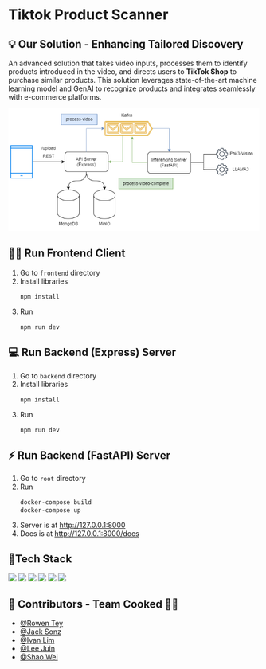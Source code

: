 # Tiktok Product Scanner

## 💡 Our Solution - Enhancing Tailored Discovery
<p>An advanced solution that takes video inputs, processes them to identify products introduced in the video, and directs users to <b>TikTok Shop</b> to purchase similar products. This solution leverages state-of-the-art machine learning model and GenAI to recognize products and integrates seamlessly with e-commerce platforms.</p>

![architecture.png](frontend\public\architecture.png)

## 🧑‍💻 Run Frontend Client

1. Go to `frontend` directory
2. Install libraries
   ```
   npm install
   ```
3. Run
   ```
   npm run dev
   ```

## 💻 Run Backend (Express) Server

1. Go to `backend` directory
2. Install libraries
   ```
   npm install
   ```
3. Run
   ```
   npm run dev
   ```

## ⚡ Run Backend (FastAPI) Server

1. Go to `root` directory
2. Run
   ```
   docker-compose build
   docker-compose up
   ```
3. Server is at http://127.0.0.1:8000
4. Docs is at http://127.0.0.1:8000/docs

## 🔨Tech Stack

<p>
<img src="https://img.shields.io/badge/Python-3776AB?style=for-the-badge&logo=python&logoColor=white">
  <img src="https://img.shields.io/badge/React-20232A?style=for-the-badge&logo=react&logoColor=61DAFB" >
  <img src="https://img.shields.io/badge/Tailwind_CSS-38B2AC?style=for-the-badge&logo=tailwind-css&logoColor=white">
  <img src="https://img.shields.io/badge/Node.js-43853D?style=for-the-badge&logo=node.js&logoColor=white" >
  <img src="https://img.shields.io/badge/Express.js-404D59?style=for-the-badge" >
  <img src="https://img.shields.io/badge/MongoDB-4EA94B?style=for-the-badge&logo=mongodb&logoColor=white" >
</p>

## 🧠 Contributors - Team Cooked 🧑‍🍳

- [@Rowen Tey](https://github.com/RowenTey)
- [@Jack Sonz](https://github.com/DrC0ns0le)
- [@Ivan Lim](https://github.com/limivann)
- [@Lee Juin](https://github.com/Neo-Zenith)
- [@Shao Wei](https://github.com/shaowei0925)

